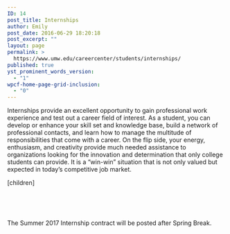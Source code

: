 ```yaml
---
ID: 14
post_title: Internships
author: Emily
post_date: 2016-06-29 18:20:18
post_excerpt: ""
layout: page
permalink: >
  https://www.umw.edu/careercenter/students/internships/
published: true
yst_prominent_words_version:
  - "1"
wpcf-home-page-grid-inclusion:
  - "0"
---
```

Internships provide an excellent opportunity to gain professional work experience and test out a career field of interest. As a student, you can develop or enhance your skill set and knowledge base, build a network of professional contacts, and learn how to manage the multitude of responsibilities that come with a career. On the flip side, your energy, enthusiasm, and creativity provide much needed assistance to organizations looking for the innovation and determination that only college students can provide. It is a “win-win” situation that is not only valued but expected in today’s competitive job market.

[children]

&nbsp;

&nbsp;

The Summer 2017 Internship contract will be posted after Spring Break.

&nbsp;